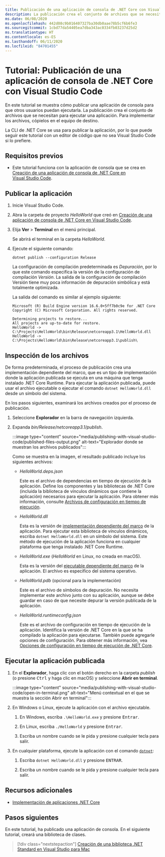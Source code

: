 ```yaml
---
title: Publicación de una aplicación de consola de .NET Core con Visual Studio Code
description: La publicación crea el conjunto de archivos que se necesitan para ejecutar una aplicación de .NET Core.
ms.date: 06/08/2020
ms.openlocfilehash: 442d08c9b016407327ba30db0aae78b5cf6b6fe3
ms.sourcegitcommit: 1cbd77da54405ea7dba343ac0334fb03237d25d2
ms.translationtype: HT
ms.contentlocale: es-ES
ms.lasthandoff: 06/11/2020
ms.locfileid: "84701455"
---
```

# <a name="tutorial-publish-a-net-core-console-application-using-visual-studio-code"></a>Tutorial: Publicación de una aplicación de consola de .NET Core con Visual Studio Code

En este tutorial se muestra cómo publicar una aplicación de consola para que otros usuarios puedan ejecutarla. La publicación crea el conjunto de archivos que se necesitan para ejecutar una aplicación. Para implementar los archivos, cópielos en el equipo de destino.

La CLI de .NET Core se usa para publicar la aplicación, por lo que puede seguir este tutorial con un editor de código que no sea Visual Studio Code si lo prefiere.

## <a name="prerequisites"></a>Requisitos previos

- Este tutorial funciona con la aplicación de consola que se crea en [Creación de una aplicación de consola de .NET Core en Visual Studio Code](with-visual-studio-code.md).

## <a name="publish-the-app"></a>Publicar la aplicación

1. Inicie Visual Studio Code.

1. Abra la carpeta de proyecto *HelloWorld* que creó en [Creación de una aplicación de consola de .NET Core en Visual Studio Code](with-visual-studio-code.md).

1. Elija **Ver** > **Terminal** en el menú principal.

   Se abrirá el terminal en la carpeta *HelloWorld*.

1. Ejecute el siguiente comando:

   ```dotnetcli
   dotnet publish --configuration Release
   ```

   La configuración de compilación predeterminada es *Depuración*, por lo que este comando especifica la versión de la configuración de compilación *Versión*. La salida de la configuración de compilación Versión tiene muy poca información de depuración simbólica y está totalmente optimizada.

   La salida del comando es similar al ejemplo siguiente:

   ```
   Microsoft (R) Build Engine version 16.6.0+5ff7b0c9e for .NET Core
   Copyright (C) Microsoft Corporation. All rights reserved.

   Determining projects to restore...
   All projects are up-to-date for restore.
   HelloWorld -> C:\Projects\HelloWorld\bin\Release\netcoreapp3.1\HelloWorld.dll
   HelloWorld -> C:\Projects\HelloWorld\bin\Release\netcoreapp3.1\publish\
   ```

## <a name="inspect-the-files"></a>Inspección de los archivos

De forma predeterminada, el proceso de publicación crea una implementación dependiente del marco, que es un tipo de implementación donde la aplicación publicada se ejecuta en una máquina que tenga instalado .NET Core Runtime. Para ejecutar la aplicación publicada, puede usar el archivo ejecutable o ejecutar el comando `dotnet HelloWorld.dll` desde un símbolo del sistema.

En los pasos siguientes, examinará los archivos creados por el proceso de publicación.

1. Seleccione **Explorador** en la barra de navegación izquierda.

1. Expanda *bin/Release/netcoreapp3.1/publish*.

   :::image type="content" source="media/publishing-with-visual-studio-code/published-files-output.png" alt-text="Explorador donde se muestran los archivos publicados":::

   Como se muestra en la imagen, el resultado publicado incluye los siguientes archivos:

   * *HelloWorld.deps.json*

      Este es el archivo de dependencias en tiempo de ejecución de la aplicación. Define los componentes y las bibliotecas de .NET Core (incluida la biblioteca de vínculos dinámicos que contiene la aplicación) necesarios para ejecutar la aplicación. Para obtener más información, consulte [Archivos de configuración en tiempo de ejecución](https://github.com/dotnet/cli/blob/85ca206d84633d658d7363894c4ea9d59e515c1a/Documentation/specs/runtime-configuration-file.md).

   * *HelloWorld.dll*

      Esta es la versión de [implementación dependiente del marco](../deploying/deploy-with-cli.md#framework-dependent-deployment) de la aplicación. Para ejecutar esta biblioteca de vínculos dinámicos, escriba `dotnet HelloWorld.dll` en un símbolo del sistema. Este método de ejecución de la aplicación funciona en cualquier plataforma que tenga instalado .NET Core Runtime.

   * *HelloWorld.exe* (*HelloWorld* en Linux, no creada en macOS).

      Esta es la versión del [ejecutable dependiente del marco](../deploying/deploy-with-cli.md#framework-dependent-executable) de la aplicación. El archivo es específico del sistema operativo.

   * *HelloWorld.pdb* (opcional para la implementación)

      Este es el archivo de símbolos de depuración. No necesita implementar este archivo junto con su aplicación, aunque se debe guardar en caso de que necesite depurar la versión publicada de la aplicación.

   * *HelloWorld.runtimeconfig.json*

      Este es el archivo de configuración en tiempo de ejecución de la aplicación. Identifica la versión de .NET Core en la que se ha compilado la aplicación para ejecutarse. También puede agregarle opciones de configuración. Para obtener más información, vea [Opciones de configuración en tiempo de ejecución de .NET Core](../run-time-config/index.md#runtimeconfigjson).

## <a name="run-the-published-app"></a>Ejecutar la aplicación publicada

1. En el **Explorador**, haga clic con el botón derecho en la carpeta *publish* (o presione <kbd>Ctrl</kbd> y haga clic en macOS) y seleccione **Abrir en terminal**.

   :::image type="content" source="media/publishing-with-visual-studio-code/open-in-terminal.png" alt-text="Menú contextual en el que se muestra la sección Abrir en terminal":::

1. En Windows o Linux, ejecute la aplicación con el archivo ejecutable.

   1. En Windows, escriba `.\HelloWorld.exe` y presione <kbd>Entrar</kbd>.

   1. En Linux, escriba `./HelloWorld` y presione <kbd>Entrar</kbd>.

   1. Escriba un nombre cuando se le pida y presione cualquier tecla para salir.

1. En cualquier plataforma, ejecute la aplicación con el comando [`dotnet`](../tools/dotnet.md):

   1. Escriba `dotnet HelloWorld.dll` y presione <kbd>ENTRAR</kbd>.

   1. Escriba un nombre cuando se le pida y presione cualquier tecla para salir.

## <a name="additional-resources"></a>Recursos adicionales

- [Implementación de aplicaciones .NET Core](../deploying/index.md)

## <a name="next-steps"></a>Pasos siguientes

En este tutorial, ha publicado una aplicación de consola. En el siguiente tutorial, creará una biblioteca de clases.

> [!div class="nextstepaction"]
> [Creación de una biblioteca .NET Standard en Visual Studio para Mac](library-with-visual-studio-mac.md)
